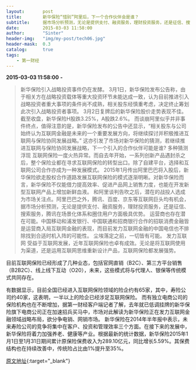 ```yaml
---
layout:       post
title:        新华保险“惜别”阿里后，下一个合作伙伴会是谁？
subtitle:     据市场分析预测，无论是提供支付、融资服务，理财投资服务，还是征信、搜索服务，腾讯在场景化体系和圈住用户方面都极具优势。
date:         2015-03-03 11:58:00
author:       "Sinter"
header-img:   "img/my-post/tech06.jpg"
header-mask:  0.3
catalog:      true
tags:
    - 第一财经
---
```


**2015-03-03 11:58:00**  **-**

> 新华保险引入战略投资事件仍在发酵。
3月1日，新华保险发布公告称，由于相关方在战略投资载体等重大投资环节未能达成一致，认为目前推进引入战略投资者重大事项的条件尚不成熟，相关股东经慎重考虑，决定终止筹划此次引入战略投资者事项。
3月2日复牌后的新华保险股价走势表现不佳。截至收盘，新华保险H股跌3.25%，A股跌2.6%。
而谈崩阿里似乎并非事件终点，值得注意的是，新华保险发布的公告中还显示，“相关股东与公司始终认为互联网金融是未来的一个重要发展方向，将继续探讨并积极推进互联网与保险协同发展战略。”
这亦引发了市场对新华保险的猜测，若继续推进互联网与保险协同发展战略，下一个引入的合作伙伴可能是谁?
多种猜测浮现
互联网保险一度火热异常。而自去年开始，一系列创新产品遇封杀之后，整个保险业都在寻求互联网保险的转型出口。除了自建平台，选择和互联网公司合作亦成为一种发展模式。
2015年1月传出阿里巴巴将入股后，新华保险欲走股权合作道路发展互联网保险的模式逐渐明晰。对新华保险而言，新华保险不仅能借力提高效率、促进产品网上销售力度，也能在开发新型互联网产品上增加新鲜血液。
和阿里谈判告吹之后，潜在的战投人选成为市场关注点。阿里巴巴之外，腾讯、百度、京东等互联网巨头均有机会，据市场分析预测，无论是提供支付、融资服务，理财投资服务，还是征信、搜索服务，腾讯在场景化体系和圈住用户方面极具优势。
运营商也存在潜在可能。中国移动和浦发银行、中国联通和招商银行合作的招联消费金融皆是运营商入局互联网金融的表现，而目前发力互联网金融的中国电信也不排除找到合适时机入阵的可能性。
尘埃落定之前，一切皆有可能。
发力互联网
受益于互联网发展，近年互联网保险也卓有成效。无论是将互联网使用为渠道，还是运用互联网思维重新设计产品，互联网保险都发展强势。

目前互联网保险已经形成了几种业态，包括官网直销（B2C）、第三方平台销售（B2B2C）、线上线下互动（O20），未来，这些模式将与代理人、银保等传统模式共同存在。

有数据显示，目前全国已经进入互联网保险领域的险企约有65家，其中，寿险公司约40家，这表明，一半以上的险企已经涉足互联网保险。
而有独立电商公司的保险机构也在不断增加，据第一财经客户端记者了解，去年就已低调挂牌的新华保险旗下电商公司正在加速招兵买马中，市场对此解读为新华保险正在发力互联网金融领域战略布局，欲分争电销、网销市场。
新华保险在2014年半年报中表示，未来寿险公司的竞争将集中在客户、投资和管理效率三个方面。在接下来的发展中，新华保险将着力加强养老、健康等产业。根据最新的统计数据，新华保险2015年1月1日至1月31日期间累计原保险保费收入为289.10亿元，同比增长5.59%。其保费结构也在持续改善中，传统险占比由1%提升至35%。


[原文地址](http://www.yicai.com/news/4580852.html){:target="_blank"}


